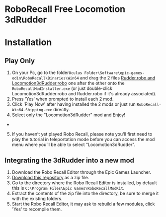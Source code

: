 # RoboRecall Free Locomotion 3dRudder 
 
# Installation 
 
## Play Only 
 
1. On your Pc, go to the folder`Oculus Folder\Software\epic-games-odin\RoboRecall\Binaries\Win64` and drag the 2 files [Rudder.robo and Locomotion3dRudder.robo](https://github.com/3DRudder/RoboReCallFreeLocomotion/releases/latest) one after the other onto the `RoboRecallModInstaller.exe` (or just double-click Locomotion3dRudder.robo and Rudder.robo if it's already associated). 
2. Press 'Yes' when prompted to install each 2 mod. 
3. Click 'Play Now' after having installed the 2 mods or just run `RoboRecall-Win64-Shipping.exe` directly. 
4. Select only the "Locomotion3dRudder" mod and Enjoy! 
+
5. If you haven’t yet played Robo Recall, please note you'll first need to play the tutorial in teleportation mode before you can access the mod menu where you’ll be able to select “Locomotion3dRudder". 
 
 
## Integrating the 3dRudder into a new mod 
 
1. Download the Robo Recall Editor through the Epic Games Launcher. 
2. [Download this repository](https://github.com/3DRudder/RoboReCallFreeLocomotion/archive/master.zip) as a zip file. 
3. Go to the directory where the Robo Recall Editor is installed, by default this is `C:\Program Files\Epic Games\RoboRecallModKit`. 
4. Extract the contents of the zip file into the directory, be sure to merge it with the existing folders. 
5. Start the Robo Recall Editor, it may ask to rebuild a few modules, click 'Yes' to recompile them. 